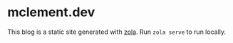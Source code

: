 # mclement.dev

This blog is a static site generated with [zola](https://www.getzola.org/). Run `zola serve` to run locally.
